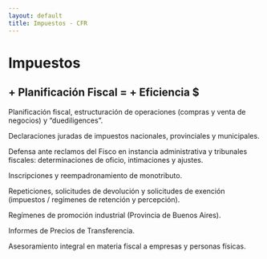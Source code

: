 ```yaml
---
layout: default
title: Impuestos - CFR
---
```


# Impuestos

## + Planificación Fiscal = + Eficiencia $


Planificación fiscal, estructuración de operaciones (compras y venta de negocios) y “duediligences”.

Declaraciones juradas de impuestos nacionales, provinciales y municipales.

Defensa ante reclamos del Fisco en instancia administrativa y tribunales fiscales: determinaciones de oficio, intimaciones y ajustes.

Inscripciones y reempadronamiento  de monotributo.

Repeticiones, solicitudes de devolución y solicitudes de exención (impuestos / regímenes de retención y percepción).

Regímenes de promoción industrial (Provincia de Buenos Aires).

Informes de Precios de Transferencia.

Asesoramiento integral en materia fiscal a empresas y personas físicas.
